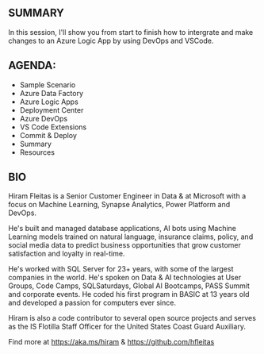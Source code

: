 ## SUMMARY

In this session, I'll show you from start to finish how to intergrate and make changes to an Azure Logic App by using DevOps and VSCode.

## AGENDA:
* Sample Scenario
* Azure Data Factory
* Azure Logic Apps
* Deployment Center
* Azure DevOps
* VS Code Extensions
* Commit & Deploy
* Summary
* Resources

## BIO

Hiram Fleitas is a Senior Customer Engineer in Data & at Microsoft with a focus on Machine Learning, Synapse Analytics, Power Platform and DevOps. 

He's built and managed database applications, AI bots using Machine Learning models trained on natural language, insurance claims, policy, and social media data to predict business opportunities that grow customer satisfaction and loyalty in real-time.

He's worked with SQL Server for 23+ years, with some of the largest companies in the world. He's spoken on Data & AI technologies at User Groups, Code Camps, SQLSaturdays, 
Global AI Bootcamps, PASS Summit and corporate events. He coded his first program in BASIC at 13 years old and developed a passion for computers ever since.

Hiram is also a code contributor to several open source projects and serves as the IS Flotilla Staff Officer for the United States Coast Guard Auxiliary.

Find more at https://aka.ms/hiram & https://github.com/hfleitas